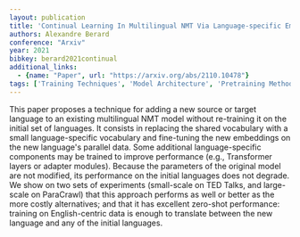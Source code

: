 ```yaml
---
layout: publication
title: 'Continual Learning In Multilingual NMT Via Language-specific Embeddings'
authors: Alexandre Berard
conference: "Arxiv"
year: 2021
bibkey: berard2021continual
additional_links:
  - {name: "Paper", url: "https://arxiv.org/abs/2110.10478"}
tags: ['Training Techniques', 'Model Architecture', 'Pretraining Methods', 'Transformer', 'Fine-Tuning']
---
```

This paper proposes a technique for adding a new source or target language to
an existing multilingual NMT model without re-training it on the initial set of
languages. It consists in replacing the shared vocabulary with a small
language-specific vocabulary and fine-tuning the new embeddings on the new
language's parallel data. Some additional language-specific components may be
trained to improve performance (e.g., Transformer layers or adapter modules).
Because the parameters of the original model are not modified, its performance
on the initial languages does not degrade. We show on two sets of experiments
(small-scale on TED Talks, and large-scale on ParaCrawl) that this approach
performs as well or better as the more costly alternatives; and that it has
excellent zero-shot performance: training on English-centric data is enough to
translate between the new language and any of the initial languages.
